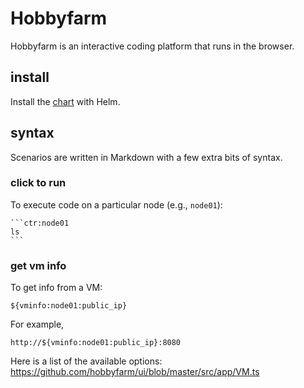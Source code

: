 # Hobbyfarm

Hobbyfarm is an interactive coding platform that runs in the browser.


## install

Install the [chart](chart.md) with Helm.


## syntax

Scenarios are written in Markdown with a few extra bits of syntax.

### click to run

To execute code on a particular node (e.g., `node01`):

    ```ctr:node01
    ls
    ```

### get vm info

To get info from a VM:

    ${vminfo:node01:public_ip}

For example,

    http://${vminfo:node01:public_ip}:8080

Here is a list of the available options: https://github.com/hobbyfarm/ui/blob/master/src/app/VM.ts
